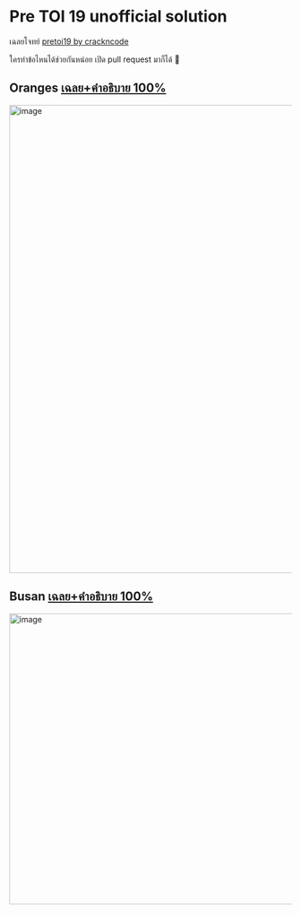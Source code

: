 # Pre TOI 19 unofficial solution

เฉลยโจทย์ [pretoi19 by crackncode](https://pretoi19.crackncode.org)

ใครทำข้อไหนได้ช่วยกันหน่อย เปิด pull request มาก็ได้ 🥳

## Oranges [เฉลย+คำอธิบาย 100%](./oranges/README.md)

<img width="835" alt="image" src="https://github.com/krist7599555/pretoi19/assets/19445033/bd7eea95-aad5-4ec9-910e-4a64c2743ccb">

## Busan [เฉลย+คำอธิบาย 100%](./busan/README.md)

<img width="519" alt="image" src="https://github.com/krist7599555/pretoi19/assets/19445033/136a5560-4757-4506-8592-2ac59dfdc111">
